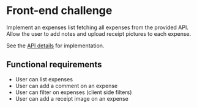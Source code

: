 # Front-end challenge
Implement an expenses list fetching all expenses from the provided API. Allow the user to add notes and upload receipt pictures to each expense.

See the [API details](https://github.com/pleo-io/frontend-challenge/blob/master/api/README.md) for implementation.

## Functional requirements
- User can list expenses
- User can add a comment on an expense
- User can filter on expenses (client side filters)
- User can add a receipt image on an expense
